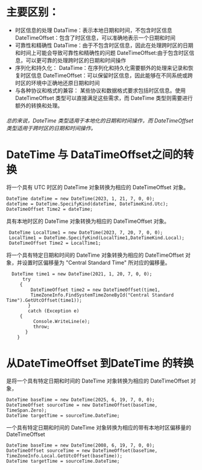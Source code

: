 # 主要区别：
- 时区信息的处理 
   DataTime：表示本地日期和时间，不包含时区信息
   DateTimeOffset：包含了时区信息，可以准确地表示一个日期和时间
- 可靠性和精确性
    DataTime：由于不包含时区信息，因此在处理跨时区的日期和时间上可能会导致可靠性和精确性的问题
    DateTimeOffset:由于包含时区信息，可以更可靠的处理跨时区的日期和时间操作
- 序列化和持久化：
     DataTime：在序列化和持久化需要额外的处理来记录和恢复时区信息
     DateTimeOffset：可以保留时区信息，因此能够在不同系统或跨时区的环境中正确地还原日期和时间
- 与各种协议和格式的兼容：
    某些协议和数据格式要求包括时区信息。使用 DateTimeOffset 类型可以直接满足这些需求，而 DateTime 类型则需要进行额外的转换和处理。

######   总的来说，DateTime 类型适用于本地化的日期和时间操作，而 DateTimeOffset 类型适用于跨时区的日期和时间操作。

# DateTime 与 DataTimeOffset之间的转换

将一个具有 UTC 时区的 DateTime 对象转换为相应的 DateTimeOffset 对象。

```
DateTime dateTime = new DateTime(2023, 1, 21, 7, 0, 0);
dateTime = DateTime.SpecifyKind(dateTime, DateTimeKind.Utc);
DateTimeOffset Time2 = dateTime;
```
具有本地时区的 DateTime 对象转换为相应的 DateTimeOffset 对象。
```
 DateTime LocalTime1 = new DateTime(2023, 7, 20, 7, 0, 0);
 LocalTime1 = DateTime.SpecifyKind(LocalTime1,DateTimeKind.Local);
 DateTimeOffset Time2 = LocalTime1;
```
将一个具有特定日期和时间的 DateTime 对象转换为相应的 DateTimeOffset 对象，并设置时区偏移量为 "Central Standard Time" 所对应的偏移量。
```
  DateTime time1 = new DateTime(2021, 1, 20, 7, 0, 0);
      try
     {
         DateTimeOffset time2 = new DateTimeOffset(time1,
         TimeZoneInfo.FindSystemTimeZoneById("Central Standard Time").GetUtcOffset(time1));
        }
        catch (Exception e)
     {
          Console.WriteLine(e);
          throw;
       }
    }
```

# 从DateTimeOffset 到DateTime 的转换
是将一个具有特定日期和时间的 DateTime 对象转换为相应的 DateTimeOffset 对象，
```
DateTime baseTime = new DateTime(2025, 6, 19, 7, 0, 0);
DateTimeOffset sourceTime = new DateTimeOffset(baseTime, TimeSpan.Zero);
DateTime targetTime = sourceTime.DateTime; 
```
一个具有特定日期和时间的 DateTime 对象转换为相应的带有本地时区偏移量的 DateTimeOffset 
```
DateTime baseTime = new DateTime(2008, 6, 19, 7, 0, 0);
DateTimeOffset sourceTime = new DateTimeOffset(baseTime, TimeZoneInfo.Local.GetUtcOffset(baseTime));
DateTime targetTime = sourceTime.DateTime;
```
